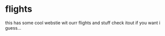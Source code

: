 # flights


this has some cool webstie wit ourr flights and stuff check itout if you want i guess...
